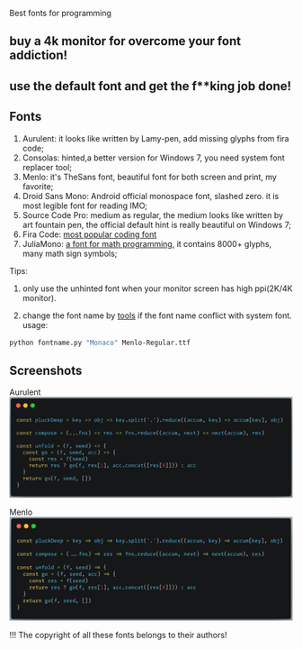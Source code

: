 
Best fonts for programming

## buy a 4k monitor for overcome your font addiction! 
## use the default font and get the f**king job done!
## Fonts
1. Aurulent: it looks like written by Lamy-pen, add missing glyphs from fira code;
2. Consolas: hinted,a better version for Windows 7, you need system font replacer tool;
3. Menlo: it's TheSans font, beautiful font for both screen and print, my favorite;
4. Droid Sans Mono: Android official monospace font, slashed zero. it is most legible font for reading IMO;
5. Source Code Pro: medium as regular, the medium looks like written by art fountain pen, the official default hint is really beautiful on Windows 7;
6. Fira Code: [most popular coding font](https://github.com/tonsky/FiraCode)
7. JuliaMono: [a font for math programming](https://github.com/cormullion/juliamono), it contains 8000+ glyphs, many math sign symbols;


Tips: 

1. only use the unhinted font when your monitor screen has high ppi(2K/4K monitor).

2. change the font name by [tools](https://github.com/chrissimpkins/fontname.py) if the font name conflict with system font.
usage:
```bash
python fontname.py "Monaco" Menlo-Regular.ttf
```

## Screenshots
Aurulent
![Aurulent](screenshots/aurulent.png)

Menlo
![Menlo](screenshots/menlo.png)


!!! The copyright of all these fonts belongs to their authors!
